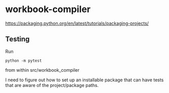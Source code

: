 # workbook-compiler

https://packaging.python.org/en/latest/tutorials/packaging-projects/

## Testing

Run

```
python -m pytest
```

from within src/workbook_compiler

I need to figure out how to set up an installable package that can have tests that are aware of the project/package paths.